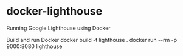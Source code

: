 # docker-lighthouse

Running Google Lighthouse using Docker

Build and run Docker
docker build -t lighthouse .
docker run --rm -p 9000:8080 lighthouse
